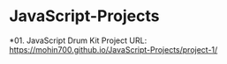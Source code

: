 # JavaScript-Projects

*01. JavaScript Drum Kit Project 
URL: https://mohin700.github.io/JavaScript-Projects/project-1/
